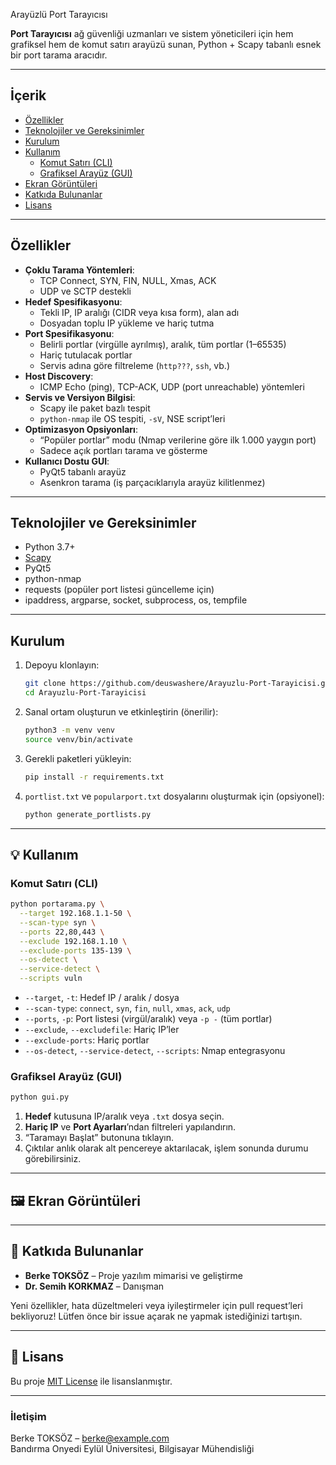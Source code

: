 Arayüzlü Port Tarayıcısı

**Port Tarayıcısı** ağ güvenliği uzmanları ve sistem yöneticileri için hem grafiksel hem de komut satırı arayüzü sunan, Python + Scapy tabanlı esnek bir port tarama aracıdır.

---

##  İçerik

- [Özellikler](#özellikler)
- [Teknolojiler ve Gereksinimler](#teknolojiler-ve-gereksinimler)
- [Kurulum](#kurulum)
- [Kullanım](#kullanım)
  - [Komut Satırı (CLI)](#komut-satırı-cli)
  - [Grafiksel Arayüz (GUI)](#grafiksel-arayüz-gui)
- [Ekran Görüntüleri](#ekran-görüntüleri)
- [Katkıda Bulunanlar](#katkıda-bulunanlar)
- [Lisans](#lisans)

---

##  Özellikler

- **Çoklu Tarama Yöntemleri**:
  - TCP Connect, SYN, FIN, NULL, Xmas, ACK
  - UDP ve SCTP destekli
- **Hedef Spesifikasyonu**:
  - Tekli IP, IP aralığı (CIDR veya kısa form), alan adı
  - Dosyadan toplu IP yükleme ve hariç tutma
- **Port Spesifikasyonu**:
  - Belirli portlar (virgülle ayrılmış), aralık, tüm portlar (1–65535)
  - Hariç tutulacak portlar
  - Servis adına göre filtreleme (`http???`, `ssh`, vb.)
- **Host Discovery**:
  - ICMP Echo (ping), TCP-ACK, UDP (port unreachable) yöntemleri
- **Servis ve Versiyon Bilgisi**:
  - Scapy ile paket bazlı tespit
  - `python-nmap` ile OS tespiti, `-sV`, NSE script’leri
- **Optimizasyon Opsiyonları**:
  - “Popüler portlar” modu (Nmap verilerine göre ilk 1.000 yaygın port)
  - Sadece açık portları tarama ve gösterme
- **Kullanıcı Dostu GUI**:
  - PyQt5 tabanlı arayüz
  - Asenkron tarama (iş parçacıklarıyla arayüz kilitlenmez)

---

##  Teknolojiler ve Gereksinimler

- Python 3.7+
- [Scapy](https://scapy.net/)
- PyQt5
- python-nmap
- requests (popüler port listesi güncelleme için)
- ipaddress, argparse, socket, subprocess, os, tempfile

---

##  Kurulum

1. Depoyu klonlayın:

   ```bash
   git clone https://github.com/deuswashere/Arayuzlu-Port-Tarayicisi.git
   cd Arayuzlu-Port-Tarayicisi
   ```

2. Sanal ortam oluşturun ve etkinleştirin (önerilir):

   ```bash
   python3 -m venv venv
   source venv/bin/activate
   ```

3. Gerekli paketleri yükleyin:

   ```bash
   pip install -r requirements.txt
   ```

4. `portlist.txt` ve `popularport.txt` dosyalarını oluşturmak için (opsiyonel):

   ```bash
   python generate_portlists.py
   ```

---

## 💡 Kullanım

### Komut Satırı (CLI)

```bash
python portarama.py \
  --target 192.168.1.1-50 \
  --scan-type syn \
  --ports 22,80,443 \
  --exclude 192.168.1.10 \
  --exclude-ports 135-139 \
  --os-detect \
  --service-detect \
  --scripts vuln
```

- `--target`, `-t`: Hedef IP / aralık / dosya
- `--scan-type`: `connect`, `syn`, `fin`, `null`, `xmas`, `ack`, `udp`
- `--ports`, `-p`: Port listesi (virgül/aralık) veya `-p -` (tüm portlar)
- `--exclude`, `--excludefile`: Hariç IP’ler
- `--exclude-ports`: Hariç portlar
- `--os-detect`, `--service-detect`, `--scripts`: Nmap entegrasyonu

### Grafiksel Arayüz (GUI)

```bash
python gui.py
```

1. **Hedef** kutusuna IP/aralık veya `.txt` dosya seçin.
2. **Hariç IP** ve **Port Ayarları**’ndan filtreleri yapılandırın.
3. “Taramayı Başlat” butonuna tıklayın.
4. Çıktılar anlık olarak alt pencereye aktarılacak, işlem sonunda durumu görebilirsiniz.

---

## 🖼️ Ekran Görüntüleri



---

## 🤝 Katkıda Bulunanlar

- **Berke TOKSÖZ** – Proje yazılım mimarisi ve geliştirme
- **Dr. Semih KORKMAZ** – Danışman

Yeni özellikler, hata düzeltmeleri veya iyileştirmeler için pull request’leri bekliyoruz! Lütfen önce bir issue açarak ne yapmak istediğinizi tartışın.

---

## 📄 Lisans

Bu proje [MIT License](LICENSE) ile lisanslanmıştır.

---

### İletişim

Berke TOKSÖZ – [berke@example.com](mailto\:berke@example.com)\
Bandırma Onyedi Eylül Üniversitesi, Bilgisayar Mühendisliği

